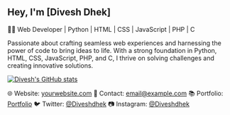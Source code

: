 ## Hey, I'm [Divesh Dhek]

👨‍💻 Web Developer | Python | HTML | CSS | JavaScript | PHP | C

Passionate about crafting seamless web experiences and harnessing the power of code to bring ideas to life. With a strong foundation in Python, HTML, CSS, JavaScript, PHP, and C, I thrive on solving challenges and creating innovative solutions.

[![Divesh's GitHub stats](https://github-readme-stats.vercel.app/api?username=diveshnew)](https://github.com/anuraghazra/github-readme-stats)

🌐 Website: [yourwebsite.com](https://diveshnew.github.io/Personal-Website/)
📧 Contact: [email@example.com](mailto:email@example.com)
📚 Portfolio: [Portfolio](https://www.yourportfolio.com)
🐦 Twitter: [@Diveshdhek](https://twitter.com/yourusername)
📷 Instagram: [@Diveshdhek](https://www.instagram.com/yourusername)
